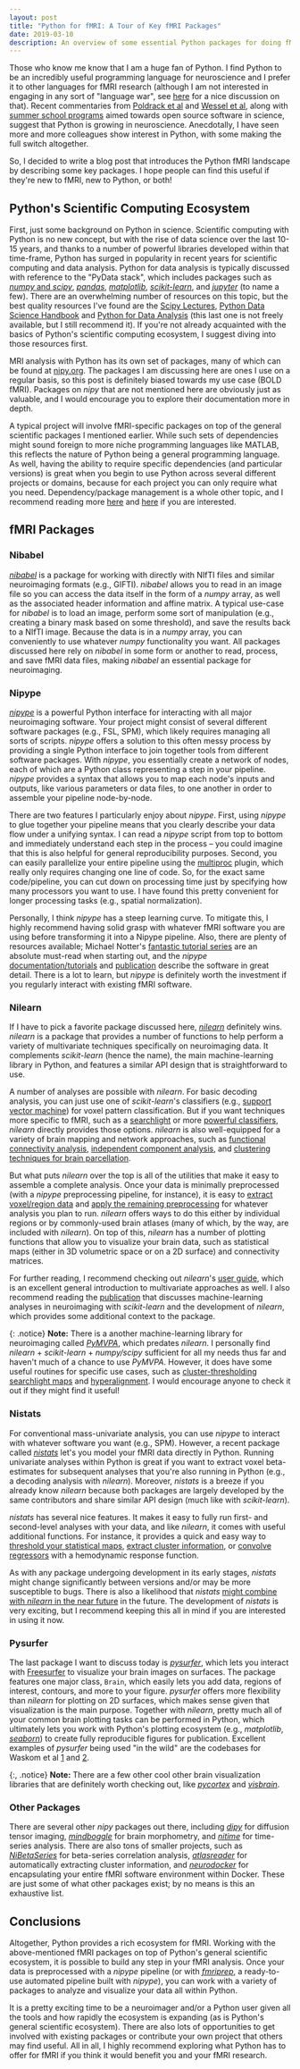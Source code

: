 ```yaml
---
layout: post
title: "Python for fMRI: A Tour of Key fMRI Packages"
date: 2019-03-10
description: An overview of some essential Python packages for doing fMRI analysis
---
```


Those who know me know that I am a huge fan of Python. I find Python to be an incredibly useful programming language for neuroscience and I prefer it to other languages for fMRI research (although I am not interested in engaging in any sort of "language war", see [here](https://sebastianraschka.com/blog/2015/why-python.html) for a nice discussion on that). Recent commentaries from [Poldrack et al](https://arxiv.org/abs/1809.10024) and [Wessel et al](https://www.cell.com/trends/cognitive-sciences/fulltext/S1364-6613(19)30021-X), along with [summer school programs](https://neurohackademy.org/) aimed towards open source software in science, suggest that Python is growing in neuroscience. Anecdotally, I have seen more and more colleagues show interest in Python, with some making the full switch altogether.

 So, I decided to write a blog post that introduces the Python fMRI landscape by describing some key packages. I hope people can find this useful if they're new to fMRI, new to Python, or both!

## Python's Scientific Computing Ecosystem

First, just some background on Python in science. Scientific computing with Python is no new concept, but with the rise of data science over the last 10-15 years, and thanks to a number of powerful libraries developed within that time-frame, Python has surged in popularity in recent years for scientific computing and data analysis. Python for data analysis is typically discussed with reference to the "PyData stack", which includes packages such as [*numpy* and *scipy*](https://docs.scipy.org/doc/), [*pandas*](https://pandas.pydata.org/), [*matplotlib*](http://matplotlib.org/), [*scikit-learn*](https://scikit-learn.org/stable/), and [*jupyter*](https://jupyter.org/) (to name a few). There are an overwhelming number of resources on this topic, but the best quality resources I've found are the [Scipy Lectures](http://scipy-lectures.org/), [Python Data Science Handbook](https://jakevdp.github.io/PythonDataScienceHandbook/) and [Python for Data Analysis](http://wesmckinney.com/pages/book.html) (this last one is not freely available, but I still recommend it). If you're not already acquainted with the basics of Python's scientific computing ecosystem, I suggest diving into those resources first.


MRI analysis with Python has its own set of packages, many of which can be found at [nipy.org](http://nipy.org/). The packages I am discussing here are ones I use on a regular basis, so this post is definitely biased towards my use case (BOLD fMRI). Packages on *nipy* that are not mentioned here are obviously just as valuable, and I would encourage you to explore their documentation more in depth.


A typical project will involve fMRI-specific packages on top of the general scientific packages I mentioned earlier. While such sets of dependencies might sound foreign to more niche programming languages like MATLAB, this reflects the nature of Python being a general programming language. As well, having the ability to require specific dependencies (and particular versions) is great when you begin to use Python across several different projects or domains, because for each project you can only require what you need. Dependency/package management is a whole other topic, and I recommend reading more [here](https://medium.freecodecamp.org/why-you-need-python-environments-and-how-to-manage-them-with-conda-85f155f4353c) and [here](https://jakevdp.github.io/blog/2016/08/25/conda-myths-and-misconceptions/) if you are interested.

## fMRI Packages

### Nibabel

[*nibabel*](https://nipy.org/nibabel/) is a package for working with directly with NIfTI files and similar neuroimaging formats (e.g., GIFTI). *nibabel* allows you to read in an image file so you can access the data itself in the form of a *numpy* array, as well as the associated header information and affine matrix. A typical use-case for *nibabel* is to load an image, perform some sort of manipulation (e.g., creating a binary mask based on some threshold), and save the results back to a NIfTI image. Because the data is in a *numpy* array, you can conveniently to use whatever *numpy* functionality you want. All packages discussed here rely on *nibabel* in some form or another to read, process, and save fMRI data files, making *nibabel* an essential package for neuroimaging.

### Nipype

[*nipype*](https://nipype.readthedocs.io/en/latest/index.html) is a powerful Python interface for interacting with all major neuroimaging software. Your project might consist of several different software packages (e.g., FSL, SPM), which likely requires managing all sorts of scripts. *nipype* offers a solution to this often messy process by providing a single Python interface to join together tools from different software packages. With *nipype*, you essentially create a network of nodes, each of which are a Python class representing a step in your pipeline. *nipype* provides a syntax that allows you to map each node's inputs and outputs, like various parameters or data files, to one another in order to assemble your pipeline node-by-node.

There are two features I particularly enjoy about *nipype*. First, using *nipype* to glue together your pipeline means that you clearly describe your data flow under a unifying syntax. I can read a *nipype* script from top to bottom and immediately understand each step in the process – you could imagine that this is also helpful for general reproducibility purposes. Second, you can easily parallelize your entire pipeline using the [multiproc](https://nipype.readthedocs.io/en/0.11.0/users/plugins.html#multiproc) plugin, which really only requires changing one line of code. So, for the exact same code/pipeline, you can cut down on processing time just by specifying how many processors you want to use. I have found this pretty convenient for longer processing tasks (e.g., spatial normalization).


Personally, I think *nipype* has a steep learning curve. To mitigate this, I highly recommend having solid grasp with whatever fMRI software you are using before transforming it into a Nipype pipeline. Also, there are plenty of resources available; Michael Notter's [fantastic tutorial series](https://miykael.github.io/nipype_tutorial/) are an absolute must-read when starting out, and the *nipype* [documentation/tutorials](https://nipype.readthedocs.io/en/latest/documentation.html) and [publication](https://www.frontiersin.org/articles/10.3389/fninf.2011.00013/full) describe the software in great detail. There is a lot to learn, but *nipype* is definitely worth the investment if you regularly interact with existing fMRI software.

### Nilearn

If I have to pick a favorite package discussed here, [*nilearn*](http://nilearn.github.io/index.html) definitely wins. *nilearn* is a package that provides a number of functions to help perform a variety of multivariate techniques specifically on neuroimaging data. It complements *scikit-learn* (hence the name), the main machine-learning library in Python, and features a similar API design that is straightforward to use.


A number of analyses are possible with *nilearn*. For basic decoding analysis, you can just use one of *scikit-learn*'s classifiers (e.g., [support vector machine](https://scikit-learn.org/stable/modules/generated/sklearn.svm.SVC.html#sklearn.svm.SVC)) for voxel pattern classification. But if you want techniques more specific to fMRI, such as a [searchlight](http://nilearn.github.io/modules/generated/nilearn.decoding.SearchLight.html#nilearn.decoding.SearchLight) or more [powerful classifiers](http://nilearn.github.io/modules/generated/nilearn.decoding.SpaceNetClassifier.html#nilearn.decoding.SpaceNetClassifier), *nilearn* directly provides those options. *nilearn* is also well-equipped for a variety of brain mapping and network approaches, such as [functional connectivity analysis](http://nilearn.github.io/modules/generated/nilearn.connectome.ConnectivityMeasure.html#nilearn.connectome.ConnectivityMeasure), [independent component analysis](http://nilearn.github.io/modules/generated/nilearn.decomposition.CanICA.html#nilearn.decomposition.CanICA), and [clustering techniques for brain parcellation](http://nilearn.github.io/modules/generated/nilearn.regions.Parcellations.html#nilearn.regions.Parcellations).

But what puts *nilearn* over the top is all of the utilities that make it easy to assemble a complete analysis. Once your data is minimally preprocessed (with a *nipype* preprocessing pipeline, for instance), it is easy to [extract voxel/region data](http://nilearn.github.io/manipulating_images/masker_objects.html) and [apply the remaining preprocessing](http://nilearn.github.io/manipulating_images/manipulating_images.html) for whatever analysis you plan to run. *nilearn* offers ways to do this either by individual regions or by commonly-used brain atlases (many of which, by the way, are included with *nilearn*). On top of this, *nilearn* has a number of plotting functions that allow you to visualize your brain data, such as  statistical maps (either in 3D volumetric space or on a 2D surface) and connectivity matrices.

For further reading, I recommend checking out *nilearn*'s [user guide](http://nilearn.github.io/user_guide.html), which is an excellent general introduction to multivariate approaches as well. I also recommend reading the [publication](https://www.frontiersin.org/articles/10.3389/fninf.2014.00014/full) that discusses machine-learning analyses in neuroimaging with *scikit-learn* and the development of *nilearn*, which provides some additional context to the package.

{: .notice}
**Note:** There is a another machine-learning library for neuroimaging called [*PyMVPA*](http://www.pymvpa.org/), which predates *nilearn*. I personally find *nilearn* + *scikit-learn* + *numpy/scipy* sufficient for all my needs thus far and haven't much of a chance to use *PyMVPA*. However, it does have some useful routines for specific use cases, such as [cluster-thresholding searchlight maps](http://www.pymvpa.org/generated/mvpa2.algorithms.group_clusterthr.GroupClusterThreshold.html) and [hyperalignment](http://www.pymvpa.org/generated/mvpa2.algorithms.hyperalignment.html#module-mvpa2.algorithms.hyperalignment). I would encourage anyone to check it out if they might find it useful!

### Nistats

For conventional mass-univariate analysis, you can use *nipype* to interact with whatever software you want (e.g., SPM). However, a recent package called [*nistats*](https://nistats.github.io/index.html) let's you model your fMRI data directly in Python. Running univariate analyses within Python is great if you want to extract voxel beta-estimates for subsequent analyses that you're also running in Python (e.g., a decoding analysis with *nilearn*). Moreover, *nistats*  is a breeze if you already know *nilearn* because both packages are largely developed by the same contributors and share similar API design (much like with *scikit-learn*).

*nistats* has several nice features. It makes it easy to fully run first- and second-level analyses with your data, and like *nilearn*, it comes with useful additional functions. For instance, it provides a quick and easy way to [threshold your statistical maps](https://nistats.github.io/modules/generated/nistats.thresholding.map_threshold.html#nistats.thresholding.map_threshold), [extract cluster information](https://nistats.github.io/modules/generated/nistats.reporting.get_clusters_table.html#nistats.reporting.get_clusters_table), or [convolve regressors](https://nistats.github.io/modules/generated/nistats.hemodynamic_models.compute_regressor.html#nistats.hemodynamic_models.compute_regressor) with a hemodynamic response function.

As with any package undergoing development in its early stages, *nistats* might change significantly between versions and/or may be more susceptible to bugs. There is also a likelihood that *nistats* [might combine with *nilearn* in the near future](https://github.com/nistats/nistats/issues/233) in the future. The development of *nistats* is very exciting, but I recommend keeping this all in mind if you are interested in using it now.

### Pysurfer

The last package I want to discuss today is [*pysurfer*](http://pysurfer.github.io/index.html), which lets you interact with [Freesurfer](https://surfer.nmr.mgh.harvard.edu/) to visualize your brain images on surfaces. The package features one major class, `Brain`, which easily lets you add data, regions of interest, contours, and more to your figure. *pysurfer* offers more flexibility than *nilearn* for plotting on 2D surfaces, which makes sense given that visualization is the main purpose. Together with *nilearn*, pretty much all of your common brain plotting tasks can be performed in Python, which ultimately lets you work with Python's plotting ecosystem (e.g., *matplotlib*,  [*seaborn*](https://seaborn.pydata.org/index.html)) to create fully reproducible figures for publication. Excellent examples of *pysurfer* being used "in the wild" are the codebases for Waskom et al [1](https://github.com/WagnerLabPapers/Waskom_CerebCortex_2017) and [2](https://github.com/WagnerLabPapers/Waskom_PNAS_2017).

{:, .notice}
**Note:** There are a few other cool other brain visualization libraries that are definitely worth checking out, like [*pycortex*](https://gallantlab.github.io/) and [*visbrain*](http://visbrain.org/).


### Other Packages

There are several other *nipy* packages out there, including [*dipy*](http://nipy.org/dipy/) for diffusion tensor imaging, [*mindboggle*](https://mindboggle.info/) for brain morphometry, and [*nitime*](http://nipy.org/nitime/) for time-series analysis. There are also tons of smaller projects, such as [*NiBetaSeries*](https://github.com/HBClab/NiBetaSeries) for beta-series correlation analysis,  [*atlasreader*](https://github.com/miykael/atlasreader) for automatically extracting cluster information, and [*neurodocker*](https://github.com/kaczmarj/neurodocker) for encapsulating your entire fMRI software environment within Docker. These are just some of what other packages exist; by no means is this an exhaustive list.


## Conclusions

Altogether, Python provides a rich ecosystem for fMRI. Working with the above-mentioned fMRI packages on top of Python's general scientific ecosystem, it is possible to build any step in your fMRI analysis. Once your data is preprocessed with a *nipype* pipeline (or with [*fmriprep*](https://fmriprep.readthedocs.io/en/stable/index.html), a ready-to-use automated pipeline built with *nipype*), you can work with a variety of packages to analyze and visualize your data all within Python.

It is a pretty exciting time to be a neuroimager and/or a Python user given all the tools and how rapidly the ecosystem is expanding (as is Python's general scientific ecosystem).  There are also lots of opportunities to get involved with existing packages or contribute your own project that others may find useful. All in all, I highly recommend exploring what Python has to offer for fMRI if you think it would benefit you and your fMRI research.